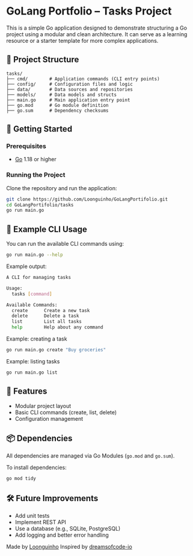 # GoLang Portfolio – Tasks Project

This is a simple Go application designed to demonstrate structuring a Go project using a modular and clean architecture. It can serve as a learning resource or a starter template for more complex applications.

## 📁 Project Structure

```
tasks/
├── cmd/        # Application commands (CLI entry points)
├── config/     # Configuration files and logic
├── data/       # Data sources and repositories
├── models/     # Data models and structs
├── main.go     # Main application entry point
├── go.mod      # Go module definition
├── go.sum      # Dependency checksums
```

## 🚀 Getting Started

### Prerequisites

- [Go](https://golang.org/dl/) 1.18 or higher

### Running the Project

Clone the repository and run the application:

```bash
git clone https://github.com/Loonguinho/GoLangPortifolio.git
cd GoLangPortifolio/tasks
go run main.go
```

## 🧪 Example CLI Usage

You can run the available CLI commands using:

```bash
go run main.go --help
```

Example output:

```bash
A CLI for managing tasks

Usage:
  tasks [command]

Available Commands:
  create      Create a new task
  delete      Delete a task
  list        List all tasks
  help        Help about any command
```

Example: creating a task

```bash
go run main.go create "Buy groceries"
```

Example: listing tasks

```bash
go run main.go list
```

## 🧩 Features

- Modular project layout
- Basic CLI commands (create, list, delete)
- Configuration management

## 📦 Dependencies

All dependencies are managed via Go Modules (`go.mod` and `go.sum`).

To install dependencies:

```bash
go mod tidy
```

## 🛠️ Future Improvements

- Add unit tests
- Implement REST API
- Use a database (e.g., SQLite, PostgreSQL)
- Add logging and better error handling


Made by [Loonguinho](https://github.com/Loonguinho)
Inspired by [dreamsofcode-io](https://github.com/dreamsofcode-io)
